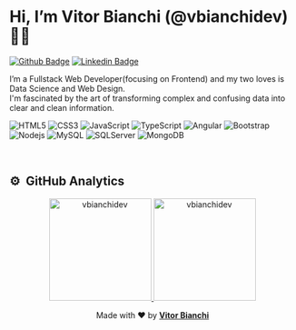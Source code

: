 # Hi, I’m Vitor Bianchi (@vbianchidev) 👨‍💻

[![Github Badge](https://img.shields.io/badge/-Github-000?style=flat-square&logo=Github&logoColor=white&link=https://github.com/vbianchidev/)](https://github.com/vbianchidev/)
[![Linkedin Badge](https://img.shields.io/badge/-LinkedIn-blue?style=flat-square&logo=Linkedin&logoColor=white&link=https://www.linkedin.com/in/vitor-bianchi-0a10ba205/)](https://www.linkedin.com/in/vitor-bianchi-0a10ba205/)

I’m a Fullstack Web Developer(focusing on Frontend) and
my two loves is Data Science and Web Design.<br>
I'm fascinated by the art of transforming complex and
confusing data into clear and clean information.


![HTML5](https://img.shields.io/badge/-Html5-000000?style=flat&logo=HTML5)
![CSS3](https://img.shields.io/badge/-Css3-000000?style=flat&logo=css3&logoColor=1572B6)
![JavaScript](https://img.shields.io/badge/-JavaScript-black?style=flat-square&logo=javascript)
![TypeScript](https://img.shields.io/badge/-TypeScript-000000?style=flat&logo=typescript)
![Angular](https://img.shields.io/badge/-Angular-black?style=flat-square&logo=Angular)
![Bootstrap](https://img.shields.io/badge/-Bootstrap-000000?style=flat&logo=bootstrap&logoColor=563D7C)
![Nodejs](https://img.shields.io/badge/-Nodejs-000000?style=flat-square&logo=Nodejs)
![MySQL](https://img.shields.io/badge/-MySQL-000000?style=flat&logo=mysql)
![SQLServer](https://img.shields.io/badge/-SQLServer-000000?style=flat&logo=SQLServer)
![MongoDB](https://img.shields.io/badge/-MongoDB-000000?style=flat&logo=mongodb)


<br />

## ⚙️ &nbsp;GitHub Analytics
<p align="center">
  <a href="https://github.com/vbianchidev/">
    <img height="180em" src="https://github-readme-stats.vercel.app/api/top-langs?username=vbianchidev&show_icons=true&locale=pt-BR&layout=compact&theme=dark" alt="vbianchidev" />
    <img height="180em" src="https://github-readme-stats.vercel.app/api?username=vbianchidev&show_icons=true&locale=pt-BR&theme=dark" alt="vbianchidev" />
  </a>
</p>



<p align="center">
  Made with ❤️ by
  <b>
  <a href="https://github.com/vbianchidev/" target="_blank">Vitor Bianchi</a> 
  </b>
</p>
